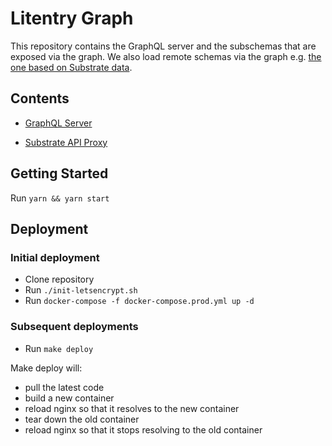 # Litentry Graph

This repository contains the GraphQL server and the subschemas that are exposed via the graph. We also load remote schemas via the graph e.g. [the one based on Substrate data](https://github.com/litentry/squid).

## Contents

- [GraphQL Server](https://github.com/litentry/litentry-graph/blob/main/graphql-server/README.md)

- [Substrate API Proxy](https://github.com/litentry/litentry-graph/blob/main/subschemas/substrate-api-proxy/README.md)

## Getting Started

Run `yarn && yarn start`

## Deployment

### Initial deployment

- Clone repository
- Run `./init-letsencrypt.sh`
- Run `docker-compose -f docker-compose.prod.yml up -d`

### Subsequent deployments

- Run `make deploy`

Make deploy will: 
- pull the latest code
- build a new container
- reload nginx so that it resolves to the new container
- tear down the old container 
- reload nginx so that it stops resolving to the old container